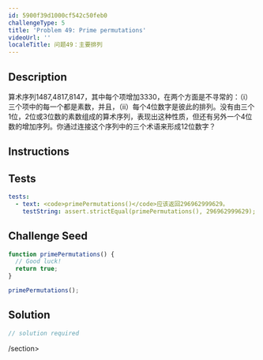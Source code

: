 ```yaml
---
id: 5900f39d1000cf542c50feb0
challengeType: 5
title: 'Problem 49: Prime permutations'
videoUrl: ''
localeTitle: 问题49：主要排列
---
```


## Description
<section id="description">算术序列1487,4817,8147，其中每个项增加3330，在两个方面是不寻常的：（i）三个项中的每一个都是素数，并且，（ii）每个4位数字是彼此的排列。没有由三个1位，2位或3位数的素数组成的算术序列，表现出这种性质，但还有另外一个4位数的增加序列。你通过连接这个序列中的三个术语来形成12位数字？ </section>

## Instructions
<section id="instructions">
</section>

## Tests
<section id='tests'>

```yml
tests:
  - text: <code>primePermutations()</code>应该返回296962999629。
    testString: assert.strictEqual(primePermutations(), 296962999629);

```

</section>

## Challenge Seed
<section id='challengeSeed'>

<div id='js-seed'>

```js
function primePermutations() {
  // Good luck!
  return true;
}

primePermutations();

```

</div>



</section>

## Solution
<section id='solution'>

```js
// solution required
```

/section>
